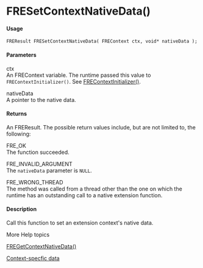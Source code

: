 # FRESetContextNativeData()

#### Usage

    FREResult FRESetContextNativeData( FREContext ctx, void* nativeData );

#### Parameters

ctx  
An FREContext variable. The runtime passed this value to
`FREContextInitializer()`. See
[FREContextInitializer()](../functions-you-implement/frecontextinitializer.md).

nativeData  
A pointer to the native data.

#### Returns

An FREResult. The possible return values include, but are not limited to, the
following:

FRE_OK  
The function succeeded.

FRE_INVALID_ARGUMENT  
The `nativeData` parameter is `NULL`.

FRE_WRONG_THREAD  
The method was called from a thread other than the one on which the runtime has
an outstanding call to a native extension function.

#### Description

Call this function to set an extension context's native data.

More Help topics

[FREGetContextNativeData()](./fregetcontextnativedata.md)

[Context-specfic data](../../coding-the-native-side-with-c/context-specific-data.md)
